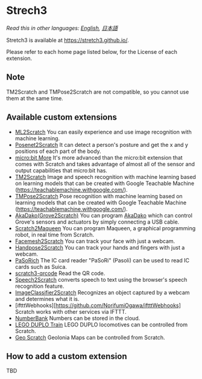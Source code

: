 # Strech3

*Read this in other languages: [English](README.en.md), [日本語](README.md)*

Stretch3 is available at https://stretch3.github.io/.

Please refer to each home page listed below, for the License of each extension.

## Note

TM2Scratch and TMPose2Scratch are not compatible, so you cannot use them at the same time.

## Available custom extensions

- [ML2Scratch](https://github.com/champierre/ml2scratch) You can easily experience and use image recognition with machine learning.
- [Posenet2Scratch](https://github.com/champierre/posenet2scratch) It can detect a person's posture and get the x and y positions of each part of the body.
- [micro:bit More](https://lab.yengawa.com/project/scratch-microbit-more/) It's more advanced than the micro:bit extension that comes with Scratch and takes advantage of almost all of the sensor and output capabilities that micro:bit has.
- [TM2Scratch](https://github.com/champierre/tm2scratch) Image and speech recognition with machine learning based on learning models that can be created with Google Teachable Machine (https://teachablemachine.withgoogle.com/).
- [TMPose2Scratch](https://github.com/champierre/tmpose2scratch) Pose recognition with machine learning based on learning models that can be created with Google Teachable Machine (https://teachablemachine.withgoogle.com/).
- [AkaDako(Grove2Scratch)](https://github.com/tfabworks/xcx-g2s) You can program [AkaDako](https://akadako.com) which can control Grove's sensors and actuators by simply connecting a USB cable.
- [Scratch2Maqueen](https://github.com/champierre/scratch2maqueen) You can program Maqueen, a graphical programming robot, in real time from Scratch.
- [Facemesh2Scratch](https://github.com/champierre/facemesh2scratch) You can track your face with just a webcam.
- [Handpose2Scratch](https://github.com/champierre/handpose2scratch) You can track your hands and fingers with just a webcam.
- [PaSoRich](https://github.com/con3office/pasorich) The IC card reader "PaSoRi" (Pasoli) can be used to read IC cards such as Suica.
- [scratch3-qrcode](https://github.com/sugiura-lab/scratch3-qrcode) Read the QR code.
- [Speech2Scratch](https://github.com/champierre/speech2scratch) converts speech to text using the browser's speech recognition feature.
- [ImageClassifier2Scratch](https://github.com/champierre/ic2scratch) Recognizes an object captured by a webcam and determines what it is.
- [iftttWebhooks][https://github.com/NorifumiOgawa/iftttWebhooks] Scratch works with other services via IFTTT.
- [NumberBank](https://github.com/con3office/numberbank) Numbers can be stored in the cloud.
- [LEGO DUPLO Train](https://github.com/bricklife/scratch-lego-bluetooth-extensions) LEGO DUPLO locomotives can be controlled from Scratch.
- [Geo Scratch](https://github.com/geolonia/x-geo-scratch) Geolonia Maps can be controlled from Scratch.

## How to add a custom extension

TBD
